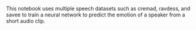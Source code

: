This notebook uses multiple speech datasets such as cremad, ravdess, and savee to train a neural network to predict the emotion of a speaker from a short audio clip.
